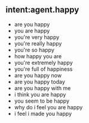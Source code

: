 ## intent:agent.happy
- are you happy
- you are happy
- you're very happy
- you're really happy
- you're so happy
- how happy you are
- you're extremely happy
- you're full of happiness
- are you happy now
- are you happy today
- are you happy with me
- i think you are happy
- you seem to be happy
- why do i feel you are happy
- i feel i made you happy